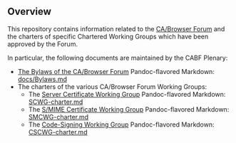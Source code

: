 ## Overview

This repository contains information related to the
[CA/Browser Forum](https://www.cabforum.org) and the charters of specific
Chartered Working Groups which have been approved by the Forum.

In particular, the following documents are maintained by the CABF Plenary:
* [The Bylaws of the CA/Browser Forum](https://cabforum.org/bylaws/)
  Pandoc-flavored Markdown: [docs/Bylaws.md](Bylaws.md)
* The charters of the various CA/Browser Forum Working Groups:
  * The [Server Certificate Working Group](https://cabforum.org/working-groups/scwg/) Pandoc-flavored Markdown: [SCWG-charter.md](SCWG-charter.md)
  * The [S/MIME Certificate Working Group](https://cabforum.org/working-groups/smime-certificate-wg/) Pandoc-flavored Markdown: [SMCWG-charter.md](SMCWG-charter.md)
  * The [Code-Signing Working Group](https://cabforum.org/code-signing-working-group/) Pandoc-flavored Markdown: [CSCWG-charter.md](CSCWG-charter.md)
